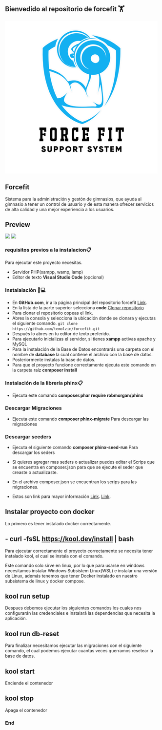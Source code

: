 ## Bienvedido al repositorio de forcefit 🏋️‍
![](https://github.com/temolzin/forcefit/blob/master/public/img/forcefit.png)

## Forcefit
Sistema para la administración y gestón de gimnasios, que ayuda al gimnasio a tener un control de usuario y de esta manera ofrecer servicios de alta calidad y una mejor experiencia a los usuarios.

## Preview
![](https://github.com/temolzin/forcefit/blob/master/public/img/preview1.png)
![](https://github.com/temolzin/forcefit/blob/master/public/img/preview2.png)

### requisitos previos a la instalacion📋
Para ejecutar este proyecto necesitas.

- Servidor PHP(xampp, wamp, lamp)
- Editor de texto **Visual Studio Code** (opcional)

### Instalalación 🔧💻
- En **GitHub.com**, ir a la página principal del repositorio forcefit  [Link](https://github.com/temolzin/forcefit/).
-  En la lista de la parte superior selecciona **code** [Clonar repositorio](https://github.com/temolzin/forcefit/)
- Para clonar el repositorio copeas el link.
- Abres la consola y selecciona la ubicación donde se clonara y ejecutas el siguiente comando.
``
git clone https://github.com/temolzin/forcefit.git
``
- Después lo abres en tu editor de texto preferido.
- Para ejecutarlo inicializas el servidor, si tienes **xampp** activas apache y MySQL
- Para la instalación de la Base de Datos encontrarás una carpeta con el nombre de **database** la cual contiene el archivo con la base de datos.
- Posteriormente instalas la base de datos.
- Para que el proyecto funcione correctamente ejecuta este comando en la carpeta raíz **composer install**

### Instalación de la  librería phinx📋
- Ejecuta este comando **composer.phar require robmorgan/phinx**

### Descargar Migraciones
- Ejecuta este comando **composer phinx-migrate** Para descargar las migraciones
### Descargar seeders
- Ejecuta el siguiente comando **composer phinx-seed-run** Para descargar los seders

- Si quieres agregar mas seders o actualizar puedes editar el Scrips que se encuentra en composer.json para que se ejecute el seder que creaste o actualizaste.
- En el archivo composer.json se encuentran los scrips para las migraciones.
- Estos son link para mayor información [Link](https://book.cakephp.org/phinx/0/en/migrations.html#the-change-method/).
[Link](https://book.cakephp.org/phinx/0/en/seeding.html/).

## Instalar proyecto con docker
Lo primero es tener instalado docker correctamente.


## - curl -fsSL https://kool.dev/install | bash
Para ejecutar correctamente el proyecto correctamente se necesita tener instalado kool, el cual se instala con el comando.

Este comando solo sirve en linux, por lo que para usarse en windows necesitamos instalar Windows Subsistem Linux(WSL) e instalar una versión de Linux, además tenemos que tener Docker instalado en nuestro subsistema de linux y docker compose.

## kool run setup

Despues debemos ejecutar los siguientes comandos los cuales nos configurarán las credenciales e instalará las dependencias que necesita la aplicación.

## kool run db-reset

Para finalizar necesitamos ejecutar las migraciones con el siguiente comando, el cual podemos ejecutar cuantas veces querramos resetear la base de datos.

## kool start

Enciende el contenedor

## kool stop

Apaga el contenedor

### End
